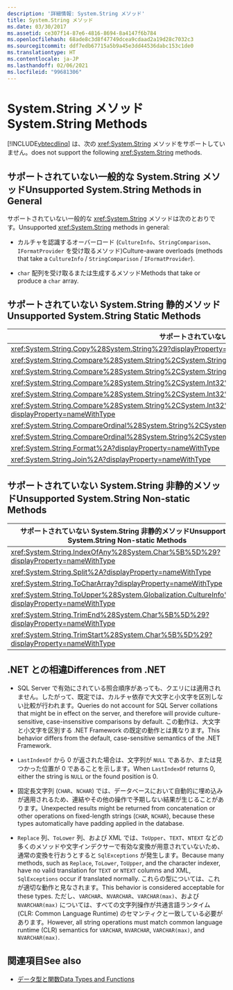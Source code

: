 ```yaml
---
description: '詳細情報: System.String メソッド'
title: System.String メソッド
ms.date: 03/30/2017
ms.assetid: ce307f14-87e6-4816-8694-8a4147f6b784
ms.openlocfilehash: 68ade8c3d8f47749dcea9cdaad2a19d28c7032c3
ms.sourcegitcommit: ddf7edb67715a5b9a45e3dd44536dabc153c1de0
ms.translationtype: HT
ms.contentlocale: ja-JP
ms.lasthandoff: 02/06/2021
ms.locfileid: "99681306"
---
```

# <a name="systemstring-methods"></a><span data-ttu-id="7bfec-103">System.String メソッド</span><span class="sxs-lookup"><span data-stu-id="7bfec-103">System.String Methods</span></span>

[!INCLUDE[vbtecdlinq](../../../../../../includes/vbtecdlinq-md.md)] <span data-ttu-id="7bfec-104">は、次の <xref:System.String> メソッドをサポートしていません。</span><span class="sxs-lookup"><span data-stu-id="7bfec-104">does not support the following <xref:System.String> methods.</span></span>  
  
## <a name="unsupported-systemstring-methods-in-general"></a><span data-ttu-id="7bfec-105">サポートされていない一般的な System.String メソッド</span><span class="sxs-lookup"><span data-stu-id="7bfec-105">Unsupported System.String Methods in General</span></span>  

 <span data-ttu-id="7bfec-106">サポートされていない一般的な <xref:System.String> メソッドは次のとおりです。</span><span class="sxs-lookup"><span data-stu-id="7bfec-106">Unsupported <xref:System.String> methods in general:</span></span>  
  
- <span data-ttu-id="7bfec-107">カルチャを認識するオーバーロード (`CultureInfo`、`StringComparison`、`IFormatProvider` を受け取るメソッド)</span><span class="sxs-lookup"><span data-stu-id="7bfec-107">Culture-aware overloads (methods that take a `CultureInfo` / `StringComparison` / `IFormatProvider`).</span></span>  
  
- <span data-ttu-id="7bfec-108">`char` 配列を受け取るまたは生成するメソッド</span><span class="sxs-lookup"><span data-stu-id="7bfec-108">Methods that take or produce a `char` array.</span></span>  
  
## <a name="unsupported-systemstring-static-methods"></a><span data-ttu-id="7bfec-109">サポートされていない System.String 静的メソッド</span><span class="sxs-lookup"><span data-stu-id="7bfec-109">Unsupported System.String Static Methods</span></span>  
  
|<span data-ttu-id="7bfec-110">サポートされていない System.String 静的メソッド</span><span class="sxs-lookup"><span data-stu-id="7bfec-110">Unsupported System.String Static Methods</span></span>|  
|----------------------------------------------|  
|<xref:System.String.Copy%28System.String%29?displayProperty=nameWithType>|  
|<xref:System.String.Compare%28System.String%2CSystem.String%2CSystem.Boolean%29?displayProperty=nameWithType>|  
|<xref:System.String.Compare%28System.String%2CSystem.String%2CSystem.Boolean%2CSystem.Globalization.CultureInfo%29?displayProperty=nameWithType>|  
|<xref:System.String.Compare%28System.String%2CSystem.Int32%2CSystem.String%2CSystem.Int32%2CSystem.Int32%29?displayProperty=nameWithType>|  
|<xref:System.String.Compare%28System.String%2CSystem.Int32%2CSystem.String%2CSystem.Int32%2CSystem.Int32%2CSystem.Boolean%29?displayProperty=nameWithType>|  
|<xref:System.String.Compare%28System.String%2CSystem.Int32%2CSystem.String%2CSystem.Int32%2CSystem.Int32%2CSystem.Boolean%2CSystem.Globalization.CultureInfo%29?displayProperty=nameWithType>|  
|<xref:System.String.CompareOrdinal%28System.String%2CSystem.String%29?displayProperty=nameWithType>|  
|<xref:System.String.CompareOrdinal%28System.String%2CSystem.Int32%2CSystem.String%2CSystem.Int32%2CSystem.Int32%29?displayProperty=nameWithType>|  
|<xref:System.String.Format%2A?displayProperty=nameWithType>|  
|<xref:System.String.Join%2A?displayProperty=nameWithType>|  
  
## <a name="unsupported-systemstring-non-static-methods"></a><span data-ttu-id="7bfec-111">サポートされていない System.String 非静的メソッド</span><span class="sxs-lookup"><span data-stu-id="7bfec-111">Unsupported System.String Non-static Methods</span></span>  
  
|<span data-ttu-id="7bfec-112">サポートされていない System.String 非静的メソッド</span><span class="sxs-lookup"><span data-stu-id="7bfec-112">Unsupported System.String Non-static Methods</span></span>|  
|---------------------------------------------------|  
|<xref:System.String.IndexOfAny%28System.Char%5B%5D%29?displayProperty=nameWithType>|  
|<xref:System.String.Split%2A?displayProperty=nameWithType>|  
|<xref:System.String.ToCharArray?displayProperty=nameWithType>|  
|<xref:System.String.ToUpper%28System.Globalization.CultureInfo%29?displayProperty=nameWithType>|  
|<xref:System.String.TrimEnd%28System.Char%5B%5D%29?displayProperty=nameWithType>|  
|<xref:System.String.TrimStart%28System.Char%5B%5D%29?displayProperty=nameWithType>|  
  
## <a name="differences-from-net"></a><span data-ttu-id="7bfec-113">.NET との相違</span><span class="sxs-lookup"><span data-stu-id="7bfec-113">Differences from .NET</span></span>  
  
- <span data-ttu-id="7bfec-114">SQL Server で有効にされている照合順序があっても、クエリには適用されません。したがって、既定では、カルチャ依存で大文字と小文字を区別しない比較が行われます。</span><span class="sxs-lookup"><span data-stu-id="7bfec-114">Queries do not account for SQL Server collations that might be in effect on the server, and therefore will provide culture-sensitive, case-insensitive comparisons by default.</span></span> <span data-ttu-id="7bfec-115">この動作は、大文字と小文字を区別する .NET Framework の既定の動作とは異なります。</span><span class="sxs-lookup"><span data-stu-id="7bfec-115">This behavior differs from the default, case-sensitive semantics of the .NET Framework.</span></span>  
  
- <span data-ttu-id="7bfec-116">`LastIndexOf` から 0 が返された場合は、文字列が `NULL` であるか、または見つかった位置が 0 であることを示します。</span><span class="sxs-lookup"><span data-stu-id="7bfec-116">When `LastIndexOf` returns 0, either the string is `NULL` or the found position is 0.</span></span>  
  
- <span data-ttu-id="7bfec-117">固定長文字列 (`CHAR`、`NCHAR`) では、データベースにおいて自動的に埋め込みが適用されるため、連結やその他の操作で予期しない結果が生じることがあります。</span><span class="sxs-lookup"><span data-stu-id="7bfec-117">Unexpected results might be returned from concatenation or other operations on fixed-length strings (`CHAR`, `NCHAR`), because these types automatically have padding applied in the database.</span></span>  
  
- <span data-ttu-id="7bfec-118">`Replace` 列、`ToLower` 列、および XML では、`ToUpper`、`TEXT`、`NTEXT` などの多くのメソッドや文字インデクサーで有効な変換が用意されていないため、通常の変換を行おうとすると `SqlExceptions` が発生します。</span><span class="sxs-lookup"><span data-stu-id="7bfec-118">Because many methods, such as `Replace`, `ToLower`, `ToUpper`, and the character indexer, have no valid translation for `TEXT` or `NTEXT` columns and XML, `SqlExceptions` occur if translated normally.</span></span> <span data-ttu-id="7bfec-119">これらの型については、これが適切な動作と見なされます。</span><span class="sxs-lookup"><span data-stu-id="7bfec-119">This behavior is considered acceptable for these types.</span></span> <span data-ttu-id="7bfec-120">ただし、`VARCHAR`、`NVARCHAR`、`VARCHAR(max)`、および `NVARCHAR(max)` については、すべての文字列操作が共通言語ランタイム (CLR: Common Language Runtime) のセマンティクと一致している必要があります。</span><span class="sxs-lookup"><span data-stu-id="7bfec-120">However, all string operations must match common language runtime (CLR) semantics for `VARCHAR`, `NVARCHAR`, `VARCHAR(max)`, and `NVARCHAR(max)`.</span></span>  
  
## <a name="see-also"></a><span data-ttu-id="7bfec-121">関連項目</span><span class="sxs-lookup"><span data-stu-id="7bfec-121">See also</span></span>

- [<span data-ttu-id="7bfec-122">データ型と関数</span><span class="sxs-lookup"><span data-stu-id="7bfec-122">Data Types and Functions</span></span>](data-types-and-functions.md)
